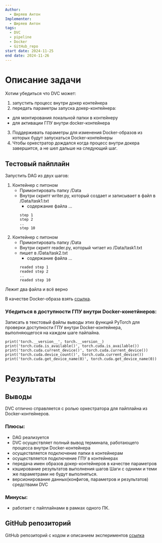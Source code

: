 ```yaml
---
Author:
  - Ширяев Антон
Implementer:
  - Ширяев Антон
tags:
  - DVC
  - pipeline
  - Docker
  - GitHub_repo
start date: 2024-11-25
end date: 2024-11-26
---
```

# Описание задачи

Хотим убедиться что DVC может:
1. запустить процесс внутри докер контейнера
2. передать параметры запуска докер-контейнера:
* для монтирования локальной папки в контейнеру
* для активации ГПУ внутри docker-контейнера
3. Поддерживать параметры для изменения Docker-образов из которых будут запускаться Docker-контейнеры
4. Чтобы оркестратор дождался когда процесс внутри докера завершится, а не шел дальше на следующий шаг.

## Тестовый пайплайн

Запустить DAG из двух шагов:
1. Контейнер с питоном
	* Примонтировать папку /Data
	* Внутри скрипт writer.py, который создает и записывает в файл в /Data/task1.txt
		* содержание файла ...
		```
		step 1
		step 2
		..
		step 10
		```
2. Контейнер с питоном
	* Примонтировать папку /Data
	* Внутри скрипт reader.py, который читает из /Data/task1.txt 
	* пишет в /Data/task2.txt 
		* содержание файла ...
		```
		readed step 1
		readed step 2
		..
		readed step 10
		```

Лежит два файла и всё верно

В качестве Docker-образа взять [ссылка](https://github.com/VLLM-VQA-benchmark-pipelines/VLMEvalKit_experiments/tree/main/docker).

### Убедиться в доступности ГПУ внутри Docker-конетйнеров:

Записать в текстовый файлы выводы этих функций PyTorch для проверки доступности ГПУ внутри Docker-контейнера, выполняющегося на каждом шаге пайпайна.
```
print('torch.__version__', torch.__version__)
print('torch.cuda.is_available()', torch.cuda.is_available())
print('torch.cuda.current_device()', torch.cuda.current_device())
print('torch.cuda.device_count()', torch.cuda.current_device())
print('torch.cuda.get_device_name(0)', torch.cuda.get_device_name(0))
```
# Результаты

## Выводы

DVC отлично справляется с ролью оркестратора для пайплайна из Docker-контейнеров.

### Плюсы:
* DAG реализуется
* DVC осуществляет полный вывод терминала, работающего процесса внутри Docker-контейнера
* осуществляется подключение папки в контейнерам
* осуществляется подключение ГПУ в контейнерах
* передача имен образов докер-контейнеров в качестве параметров
* кэширование результатов выполнения шагов
Шаги с одними и теми же параметрами не будут выполняться.
* версионирование данных(конфигов, параметров и результатов) средствами DVC

### Минусы:
* работает с пайплайнами в рамках одного ПК.

## GitHub репозиторий

GitHub репозиторий с кодом и описанием экспериментов [ссылка](https://github.com/VLLM-VQA-benchmark-pipelines/pipeline_dvc)
